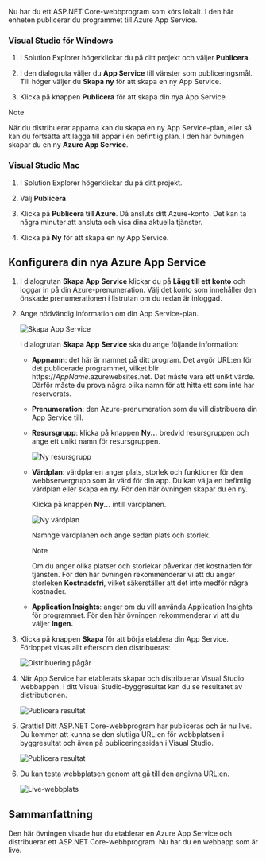 Nu har du ett ASP.NET Core-webbprogram som körs lokalt. I den här enheten publicerar du programmet till Azure App Service.

### <a name="visual-studio-for-windows"></a>Visual Studio för Windows

1. I Solution Explorer högerklickar du på ditt projekt och väljer **Publicera**.

1. I den dialogruta väljer du **App Service** till vänster som publiceringsmål.  Till höger väljer du **Skapa ny** för att skapa en ny App Service.

1. Klicka på knappen **Publicera** för att skapa din nya App Service.

> [!NOTE]
> När du distribuerar apparna kan du skapa en ny App Service-plan, eller så kan du fortsätta att lägga till appar i en befintlig plan. I den här övningen skapar du en ny **Azure App Service**.

### <a name="visual-studio-mac"></a>Visual Studio Mac

1. I Solution Explorer högerklickar du på ditt projekt.

1. Välj **Publicera**.

1. Klicka på **Publicera till Azure**. Då ansluts ditt Azure-konto. Det kan ta några minuter att ansluta och visa dina aktuella tjänster.

1. Klicka på **Ny** för att skapa en ny App Service.

## <a name="configure-your-new-azure-app-service"></a>Konfigurera din nya Azure App Service

1. I dialogrutan **Skapa App Service** klickar du på **Lägg till ett konto** och loggar in på din Azure-prenumeration. Välj det konto som innehåller den önskade prenumerationen i listrutan om du redan är inloggad.

1. Ange nödvändig information om din App Service-plan.

    ![Skapa App Service](../media-draft/5-CreateAppService.png)

    I dialogrutan **Skapa App Service** ska du ange följande information:

    - **Appnamn**: det här är namnet på ditt program.  Det avgör URL:en för det publicerade programmet, vilket blir https://_AppName_.azurewebsites.net.  Det måste vara ett unikt värde. Därför måste du prova några olika namn för att hitta ett som inte har reserverats.

    - **Prenumeration**: den Azure-prenumeration som du vill distribuera din App Service till.

    - **Resursgrupp**: klicka på knappen **Ny...** bredvid resursgruppen och ange ett unikt namn för resursgruppen.

        ![Ny resursgrupp](../media-draft/5-NewResourceGroup.png)

    - **Värdplan**: värdplanen anger plats, storlek och funktioner för den webbservergrupp som är värd för din app. Du kan välja en befintlig värdplan eller skapa en ny. För den här övningen skapar du en ny.

        Klicka på knappen **Ny...**  intill värdplanen.

        ![Ny värdplan](../media-draft/5-NewHostingPlan.png)

        Namnge värdplanen och ange sedan plats och storlek.  
        
        > [!NOTE]
        > Om du anger olika platser och storlekar påverkar det kostnaden för tjänsten. För den här övningen rekommenderar vi att du anger storleken **Kostnadsfri**, vilket säkerställer att det inte medför några kostnader.

    - **Application Insights**: anger om du vill använda Application Insights för programmet. För den här övningen rekommenderar vi att du väljer **Ingen.**

1. Klicka på knappen **Skapa** för att börja etablera din App Service. Förloppet visas allt eftersom den distribueras:

    ![Distribuering pågår](../media-draft/5-DeployProgress.png)

1. När App Service har etablerats skapar och distribuerar Visual Studio webbappen.  I ditt Visual Studio-byggresultat kan du se resultatet av distributionen.

    ![Publicera resultat](../media-draft/5-PublishResult.png)

1. Grattis! Ditt ASP.NET Core-webbprogram har publiceras och är nu live. Du kommer att kunna se den slutliga URL:en för webbplatsen i byggresultat och även på publiceringssidan i Visual Studio.

    ![Publicera resultat](../media-draft/5-PublishPage.png)

1. Du kan testa webbplatsen genom att gå till den angivna URL:en.

    ![Live-webbplats](../media-draft/5-WebPageLive.png)

## <a name="summary"></a>Sammanfattning

Den här övningen visade hur du etablerar en Azure App Service och distribuerar ett ASP.NET Core-webbprogram. Nu har du en webbapp som är live.

